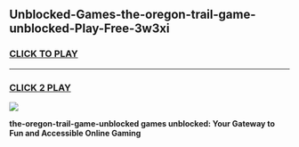 
## Unblocked-Games-the-oregon-trail-game-unblocked-Play-Free-3w3xi
<h3>
<a href="https://premium76.site?title=the-oregon-trail-game-unblocked&ref=09A">CLICK TO PLAY</a></h3>
<hr>

<h3>
<a href="https://premium76.site?title=the-oregon-trail-game-unblocked&ref=09A">CLICK 2 PLAY</a>
  
</h3>

<a href="https://premium76.site?title=the-oregon-trail-game-unblocked&ref=09A"><img src="https://clearcache.store/games.png"></a>


**the-oregon-trail-game-unblocked games unblocked: Your Gateway to Fun and Accessible Online Gaming**
